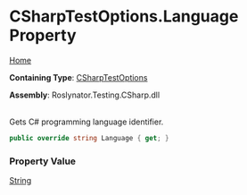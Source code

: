 # CSharpTestOptions\.Language Property

[Home](../../../../../README.md)

**Containing Type**: [CSharpTestOptions](../README.md)

**Assembly**: Roslynator\.Testing\.CSharp\.dll

\
Gets C\# programming language identifier\.

```csharp
public override string Language { get; }
```

### Property Value

[String](https://docs.microsoft.com/en-us/dotnet/api/system.string)

